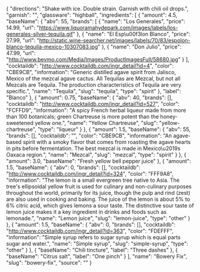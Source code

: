 {
    "directions": "Shake with ice. Double strain. Garnish with chili oil drops.",
    "garnish": "",
    "glassware": "highball",
    "ingredients": [
        {
            "amount": 4.5,
            "baseName": {
                "abv": 55,
                "brands": [
                    {
                        "name": "Los Generales",
                        "price": 14.99,
                        "url": "https://www.liquoramahydepark.com/images/labels/los-generales-silver-tequila.gif"
                    },
                    {
                        "name": "El Esp\u00f3lon Blanco",
                        "price": 27.99,
                        "url": "http://static.wine-searcher.net/images/labels/70/83/espolon-blanco-tequila-mexico-10307083.jpg"
                    },
                    {
                        "name": "Don Julio",
                        "price": 47.99,
                        "url": "http://www.bevmo.com/Media/Images/ProductImagesFull/58680.jpg"
                    }
                ],
                "cocktaildb": "http://www.cocktaildb.com/ingr_detail?id=4",
                "color": "CBE9CB",
                "information": "Generic distilled agave spirit from Jalisco, Mexico of the mezcal agave cactus. All Tequilas are Mezcal, but not all Mezcals are Tequila. The production characteristics of Tequila are very specific.",
                "name": "Tequila",
                "slug": "tequila",
                "type": "spirit"
            },
            "label": "Blanco"
        },
        {
            "amount": 0.75,
            "baseName": {
                "abv": 40,
                "brands": [],
                "cocktaildb": "http://www.cocktaildb.com/ingr_detail?id=527",
                "color": "FCFFD9",
                "information": "A spicy French herbal liqueur made from more than 100 botanicals; green Chartreuse is more potent than the honey-sweetened yellow one.",
                "name": "Yellow Chartreuse",
                "slug": "yellow-chartreuse",
                "type": "liqueur"
            }
        },
        {
            "amount": 1.5,
            "baseName": {
                "abv": 55,
                "brands": [],
                "cocktaildb": "",
                "color": "CBE9CB",
                "information": "An agave-based spirit with a smoky flavor that comes from roasting the agave hearts in pits before fermentation. The best mezcal is made in Mexico\u2019s Oaxaca region.",
                "name": "Mezcal",
                "slug": "mezcal",
                "type": "spirit"
            }
        },
        {
            "amount": 3.0,
            "baseName": "Fresh yellow bell pepper juice"
        },
        {
            "amount": 1.5,
            "baseName": {
                "abv": 0,
                "brands": [],
                "cocktaildb": "http://www.cocktaildb.com/ingr_detail?id=324",
                "color": "FFF9A8",
                "information": "The lemon is a small evergreen tree native to Asia. The tree's ellipsoidal yellow fruit is used for culinary and non-culinary purposes throughout the world, primarily for its juice, though the pulp and rind (zest) are also used in cooking and baking. The juice of the lemon is about 5% to 6% citric acid, which gives lemons a sour taste. The distinctive sour taste of lemon juice makes it a key ingredient in drinks and foods such as lemonade.",
                "name": "Lemon juice",
                "slug": "lemon-juice",
                "type": "other"
            }
        },
        {
            "amount": 1.5,
            "baseName": {
                "abv": 0,
                "brands": [],
                "cocktaildb": "http://www.cocktaildb.com/ingr_detail?id=363",
                "color": "FDEFFF",
                "information": "Simple syrup refers to sugar syrup which is equal parts sugar and water.",
                "name": "Simple syrup",
                "slug": "simple-syrup",
                "type": "other"
            }
        },
        {
            "baseName": "Chili tincture",
            "label": "Three dashes"
        },
        {
            "baseName": "Citrus salt",
            "label": "One pinch"
        }
    ],
    "name": "Bowery Fix",
    "slug": "bowery-fix",
    "source": ""
}